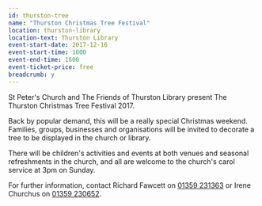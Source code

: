 ```yaml
---
id: thurston-tree
name: "Thurston Christmas Tree Festival"
location: thurston-library
location-text: Thurston Library
event-start-date: 2017-12-16
event-start-time: 1000
event-end-time: 1600
event-ticket-price: free
breadcrumb: y
---
```


St Peter's Church and The Friends of Thurston Library present The Thurston Christmas Tree Festival 2017.

Back by popular demand, this will be a really special Christmas weekend. Families, groups, businesses and organisations will be invited to decorate a tree to be displayed in the church or library.

There will be children's activities and events at both venues and seasonal refreshments in the church, and all are welcome to the church's carol service at 3pm on Sunday.

For further information, contact Richard Fawcett on [01359 231363](tel:01359231363) or Irene Churchus on [01359 230652](tel:01359230652).
